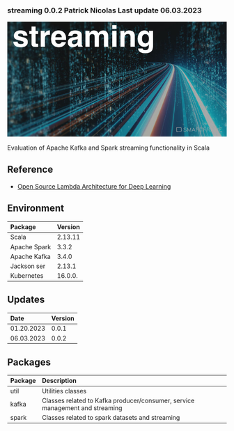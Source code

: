 ### streaming  0.0.2 Patrick Nicolas Last update 06.03.2023


![Evaluation and tips for Kafka and Spark streaming](images/streaming.jpg)


Evaluation of Apache Kafka and Spark streaming functionality in Scala

## Reference
- [Open Source Lambda Architecture for Deep Learning](http://patricknicolas.blogspot.com/2021/06/open-source-lambda-architecture-for.html)


## Environment
| Package      | Version |
|:-------------|:--------|
| Scala        | 2.13.11 |
| Apache Spark | 3.3.2   |
| Apache Kafka | 3.4.0   |
| Jackson ser  | 2.13.1  |
| Kubernetes   | 16.0.0. |



## Updates
| Date       | Version |
|:-----------|:--------|
| 01.20.2023 | 0.0.1   |
| 06.03.2023 | 0.0.2   |


## Packages
|Package|Description|
|:--|:--|
|util|Utilities classes|
|kafka|Classes related to Kafka producer/consumer, service management and streaming|
|spark|Classes related to spark datasets and streaming|

